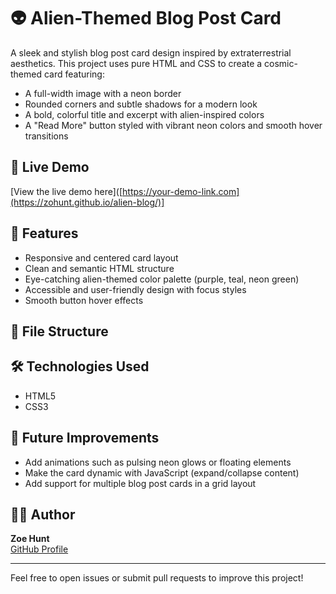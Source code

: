 # 👽 Alien-Themed Blog Post Card

A sleek and stylish blog post card design inspired by extraterrestrial aesthetics. This project uses pure HTML and CSS to create a cosmic-themed card featuring:

- A full-width image with a neon border  
- Rounded corners and subtle shadows for a modern look  
- A bold, colorful title and excerpt with alien-inspired colors  
- A "Read More" button styled with vibrant neon colors and smooth hover transitions  

## 🌌 Live Demo
[View the live demo here]([https://your-demo-link.com](https://zohunt.github.io/alien-blog/)]

## 🚀 Features
- Responsive and centered card layout  
- Clean and semantic HTML structure  
- Eye-catching alien-themed color palette (purple, teal, neon green)  
- Accessible and user-friendly design with focus styles  
- Smooth button hover effects  

## 📂 File Structure

## 🛠️ Technologies Used
- HTML5  
- CSS3  

## 🎯 Future Improvements
- Add animations such as pulsing neon glows or floating elements  
- Make the card dynamic with JavaScript (expand/collapse content)  
- Add support for multiple blog post cards in a grid layout  

## 👩‍💻 Author
**Zoe Hunt**  
[GitHub Profile](https://github.com/zohunt)

---

Feel free to open issues or submit pull requests to improve this project!
